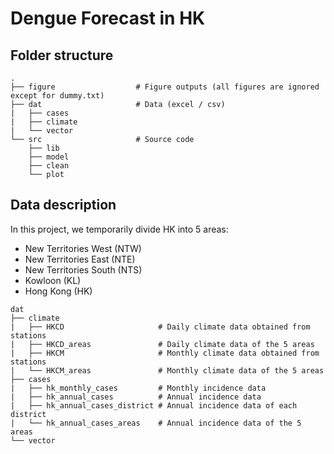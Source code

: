 # Dengue Forecast in HK

## Folder structure
```
.
├── figure                  # Figure outputs (all figures are ignored except for dummy.txt)
├── dat                     # Data (excel / csv)
|   ├── cases
|   ├── climate
|   └── vector
└── src                     # Source code
    ├── lib
    ├── model
    ├── clean
    └── plot

```

## Data description

In this project, we temporarily divide HK into 5 areas:
- New Territories West (NTW)
- New Territories East (NTE)
- New Territories South (NTS)
- Kowloon (KL)
- Hong Kong (HK)


```
dat
├── climate
|   ├── HKCD                     # Daily climate data obtained from stations
|   ├── HKCD_areas               # Daily climate data of the 5 areas
|   ├── HKCM                     # Monthly climate data obtained from stations
|   └── HKCM_areas               # Monthly climate data of the 5 areas
├── cases
|   ├── hk_monthly_cases         # Monthly incidence data
|   ├── hk_annual_cases          # Annual incidence data
|   ├── hk_annual_cases_district # Annual incidence data of each district
|   └── hk_annual_cases_areas    # Annual incidence data of the 5 areas
└── vector
```
